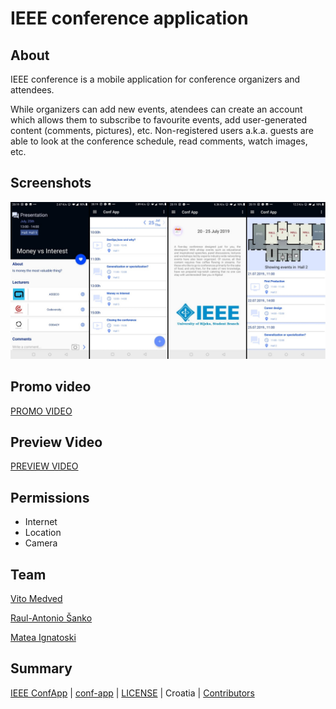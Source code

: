# IEEE conference application

## About

IEEE conference is a mobile application for conference organizers and attendees. 

While organizers can add new events, atendees
can create an account which allows them to subscribe to favourite events, add user-generated content (comments, pictures), etc.
Non-registered users a.k.a. guests are able to look at the conference schedule, read comments, watch images, etc.


## Screenshots
![3images](https://github.com/vitomedved/conf-app/blob/master/screenshots/ss.jpg)

## Promo video
[PROMO VIDEO](https://www.youtube.com/watch?v=FvcSN-4xfFw)

## Preview Video
[PREVIEW VIDEO](https://www.youtube.com/watch?v=ep2q3A8IpP4)

## Permissions

- Internet
- Location
- Camera


## Team

[Vito Medved](https://github.com/vitomedved)

[Raul-Antonio Šanko](https://github.com/tonto98)

[Matea Ignatoski](https://github.com/MateaIg)

## Summary
[IEEE ConfApp](https://github.com/vitomedved/conf-app/tree/master/apks) | [conf-app](https://github.com/vitomedved/conf-app/) | [LICENSE](https://github.com/vitomedved/conf-app/blob/master/LICENSE) | Croatia | [Contributors](https://github.com/vitomedved/conf-app/graphs/contributors)
